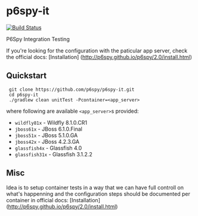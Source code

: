 p6spy-it
========

[![Build Status](https://secure.travis-ci.org/p6spy/p6spy-it.png?branch=master)](http://travis-ci.org/p6spy/p6spy-it)   

P6Spy Integration Testing

If you're looking for the configuration with the paticular app server, check the official docs: [Installation] (http://p6spy.github.io/p6spy/2.0/install.html)

Quickstart
----------

     git clone https://github.com/p6spy/p6spy-it.git
     cd p6spy-it
     ./gradlew clean unitTest -Pcontainer=<app_server>
     
where following are available `<app_server>`s provided:
  * `wildfly81x` - Wildfly 8.1.0.CR1
  * `jboss61x` - JBoss 6.1.0.Final
  * `jboss51x` - JBoss 5.1.0.GA
  * `jboss42x` - JBoss 4.2.3.GA
  * `glassfish4x` - Glassfish 4.0
  * `glassfish31x` - Glassfish 3.1.2.2

Misc
----

Idea is to setup container tests in a way that we can have full controll on what's happenning and the configuration steps should be documented per container in official docs: [Installation] (http://p6spy.github.io/p6spy/2.0/install.html)   